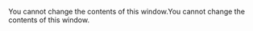 <span data-ttu-id="6c705-101">You cannot change the contents of this window.</span><span class="sxs-lookup"><span data-stu-id="6c705-101">You cannot change the contents of this window.</span></span>